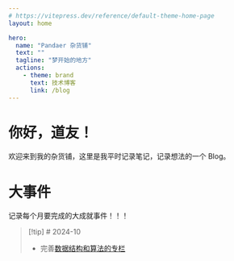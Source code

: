 ```yaml
---
# https://vitepress.dev/reference/default-theme-home-page
layout: home

hero:
  name: "Pandaer 杂货铺"
  text: ""
  tagline: "梦开始的地方"
  actions:
    - theme: brand
      text: 技术博客
      link: /blog
---
```


# 你好，道友！

欢迎来到我的杂货铺，这里是我平时记录笔记，记录想法的一个 Blog。

# 大事件

记录每个月要完成的大成就事件！！！

> [!tip] # 2024-10
>
> - 完善[数据结构和算法的专栏](/blog/算法与数据结构/00前言)

